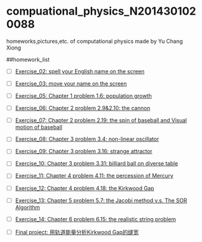 # compuational_physics_N2014301020088
homeworks,pictures,etc. of computational physics made by Yu Chang Xiong

##homework_list

- [ ] [Exercise_02:
spell your English name on the screen](https://www.zybuluo.com/RobertYulius/note/498106)

- [ ] [Exercise_03:
move your name on the screen](https://www.zybuluo.com/RobertYulius/note/498113)

- [ ] [Exercise_05:
Chapter 1 problem 1.6:
population growth](https://www.zybuluo.com/RobertYulius/note/498120)

- [ ] [Exercise_06:
Chapter 2 problem 2.9&2.10:
the cannon](https://www.zybuluo.com/RobertYulius/note/498130)

- [ ] [Exercise_07:
Chapter 2 problem 2.19:
the spin of baseball and Visual motion of baseball](https://www.zybuluo.com/RobertYulius/note/498135)

- [ ] [Exercise_08:
Chapter 3 problem 3.4:
non-linear oscillator](https://www.zybuluo.com/RobertYulius/note/498137)

- [ ] [Exercise_09:
Chapter 3 problem 3.16:
strange attractor](https://www.zybuluo.com/RobertYulius/note/498140)

- [ ] [Exercise_10:
Chapter 3 problem 3.31:
billiard ball on diverse table](https://www.zybuluo.com/RobertYulius/note/498142)

- [ ] [Exercise_11:
Chapter 4 problem 4.11:
the percession of Mercury](https://www.zybuluo.com/RobertYulius/note/498144)

- [ ] [Exercise_12:
Chapter 4 problem 4.18:
the Kirkwood Gap](https://www.zybuluo.com/mdeditor#498185)

- [ ] [Exercise_13:
Chapter 5 problem 5.7:
the Jacobi method v.s. The SOR Algorithm](https://www.zybuluo.com/RobertYulius/note/498187)

- [ ] [Exercise_14:
Chapter 6 problem 6.15:
the realistic string problem](https://www.zybuluo.com/mdeditor#498190)

- [ ] [Final project:
用轨道能量分析Kirkwood Gap的缝宽](https://www.zybuluo.com/RobertYulius/note/498191)
